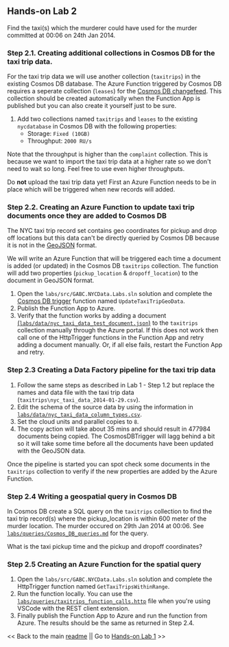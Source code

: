 ## Hands-on Lab 2

Find the taxi(s) which the murderer could have used for the murder committed at 00:06 on 24th Jan 2014.

### Step 2.1. Creating additional collections in Cosmos DB for the taxi trip data.

For the taxi trip data we will use another collection (`taxitrips`) in the existing Cosmos DB database. The Azure Function triggered by Cosmos DB requires a seperate collection (`leases`) for the [Cosmos DB changefeed](https://docs.microsoft.com/en-us/azure/cosmos-db/change-feed). This collection should be created automatically when the Function App is published but you can also create it yourself just to be sure.

1. Add two collections named `taxitrips` and `leases` to the existing `nycdatabase` in Cosmos DB with the following properties:
    - Storage: `Fixed (10GB)`
    - Throughput: `2000 RU/s`

Note that the throughput is higher than the `complaint` collection. This is because we want to import the taxi trip data at a higher rate so we don't need to wait so long. Feel free to use even higher throughputs.

Do __not__ upload the taxi trip data yet! First an Azure Function needs to be in place which will be triggered when new records will added.

### Step 2.2. Creating an Azure Function to update taxi trip documents once they are added to Cosmos DB

The NYC taxi trip record set contains geo coordinates for pickup and drop off locations but this data can't be directly queried by Cosmos DB because it is not in the [GeoJSON](https://docs.microsoft.com/en-us/azure/cosmos-db/geospatial) format. 

We will write an Azure Function that will be triggered each time a document is added (or updated) in the Cosmos DB `taxitrips` collection. The function  will add two properties (`pickup_location` & `dropoff_location`) to the document in GeoJSON format.

1. Open the `labs/src/GABC.NYCData.Labs.sln` solution and complete the [Cosmos DB trigger](https://docs.microsoft.com/en-us/azure/azure-functions/functions-bindings-cosmosdb) function named `UpdateTaxiTripGeoData`.
2. Publish the Function App to Azure.
3. Verify that the function works by adding a document [(`labs/data/nyc_taxi_data_test_document.json`)](labs/data/nyc_taxi_data_test_document.json) to the `taxitrips` collection manually through the Azure portal. If this does not work then call one of the HttpTrigger functions in the Function App and retry adding a document manually. Or, if all else fails, restart the Function App and retry.

### Step 2.3 Creating a Data Factory pipeline for the taxi trip data

1. Follow the same steps as described in Lab 1 - Step 1.2 but replace the names and data file with the taxi trip data (`taxitrips\nyc_taxi_data_2014-01-29.csv`). 
2. Edit the schema of the source data by using the information in [`labs/data/nyc_taxi_data_column_types.csv`](labs/data/nyc_taxi_data_column_types.csv). 
3. Set the cloud units and parallel copies to `8`.
4. The copy action will take about 35 mins and should result in 477984 documents being copied. The CosmosDBTrigger will lagg behind a bit so it will take some time before all the documents have been updated with the GeoJSON data.

Once the pipeline is started you can spot check some documents in the `taxitrips` collection to verify if the new properties are added by the Azure Function.

### Step 2.4 Writing a geospatial query in Cosmos DB 

In Cosmos DB create a SQL query on the `taxitrips` collection to find the taxi trip record(s) where the pickup_location is within 600 meter of the murder location. The murder occured on 29th Jan 2014 at 00:06. See [`labs/queries/Cosmos_DB_queries.md`](labs/queries/Cosmos_DB_queries.md) for the query.

What is the taxi pickup time and the pickup and dropoff coordinates?

### Step 2.5 Creating an Azure Function for the spatial query

1. Open the `labs/src/GABC.NYCData.Labs.sln` solution and complete the HttpTrigger function named `GetTaxiTripsWithinRange`.
2. Run the function locally. You can use the [`labs/queries/taxitrips_function_calls.http`](labs/queries/taxitrips_function_calls.http) file when you're using VSCode with the REST client extension. 
3. Finally publish the Function App to Azure and run the function from Azure. The results should be the same as returned in Step 2.4.

<< Back to the main [readme](readme.md) || Go to [Hands-on Lab 1](lab1.md) >>